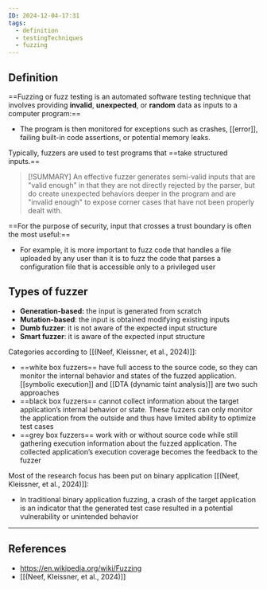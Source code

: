 ```yaml
---
ID: 2024-12-04-17:31
tags:
  - definition
  - testingTechniques
  - fuzzing
---
```

## Definition

==Fuzzing or fuzz testing is an automated software testing technique that involves providing **invalid**, **unexpected**, or **random** data as inputs to a computer program:==
- The program is then monitored for exceptions such as crashes, [[error]], failing built-in code assertions, or potential memory leaks.

Typically, fuzzers are used to test programs that ==take structured inputs.== 

> [!SUMMARY]
>  An effective fuzzer generates semi-valid inputs that are "valid enough" in that they are not directly rejected by the parser, but do create unexpected behaviors deeper in the program and are "invalid enough" to expose corner cases that have not been properly dealt with.

==For the purpose of security, input that crosses a trust boundary is often the most useful:==
- For example, it is more important to fuzz code that handles a file uploaded by any user than it is to fuzz the code that parses a configuration file that is accessible only to a privileged user

## Types of fuzzer

- **Generation-based:** the input is generated from scratch
- **Mutation-based**: the input is obtained modifying existing inputs
- **Dumb fuzzer**: it is not aware of the expected input structure
- **Smart fuzzer**: it is aware of the expected input structure

Categories according to  [[(Neef, Kleissner, et al., 2024)]]:
- ==white box fuzzers== have full access to the source code, so they can monitor the internal behavior and states of the fuzzed application. [[symbolic execution]] and [[DTA (dynamic taint analysis)]] are two such approaches
- ==black box fuzzers== cannot collect information about the target application’s internal behavior or state. These fuzzers can only monitor the application from the outside and thus have limited ability to optimize test cases
- ==grey box fuzzers== work with or without source code while still gathering execution information about the fuzzed application. The collected application’s execution coverage becomes the feedback to the fuzzer

Most of the research focus has been put on binary application [[(Neef, Kleissner, et al., 2024)]]:
- In traditional binary application fuzzing, a crash of the target application is an indicator that the generated test case resulted in a potential vulnerability or unintended behavior

---
## References
- https://en.wikipedia.org/wiki/Fuzzing
- [[(Neef, Kleissner, et al., 2024)]]